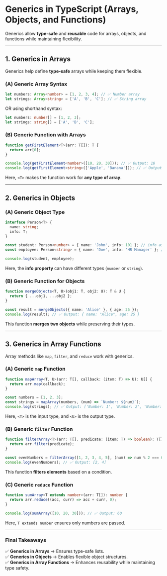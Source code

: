 # **Generics in TypeScript (Arrays, Objects, and Functions)**

Generics allow **type-safe** and **reusable** code for arrays, objects, and functions while maintaining flexibility.

---

## **1. Generics in Arrays**

Generics help define **type-safe** arrays while keeping them flexible.

### **(A) Generic Array Syntax**

```typescript
let numbers: Array<number> = [1, 2, 3, 4]; // ✅ Number array
let strings: Array<string> = ['A', 'B', 'C']; // ✅ String array
```

OR using shorthand syntax:

```typescript
let numbers: number[] = [1, 2, 3];
let strings: string[] = ['A', 'B', 'C'];
```

### **(B) Generic Function with Arrays**

```typescript
function getFirstElement<T>(arr: T[]): T {
  return arr[0];
}

console.log(getFirstElement<number>([10, 20, 30])); // ✅ Output: 10
console.log(getFirstElement<string>(['Apple', 'Banana'])); // ✅ Output: "Apple"
```

Here, `<T>` makes the function work for **any type of array**.

---

## **2. Generics in Objects**

### **(A) Generic Object Type**

```typescript
interface Person<T> {
  name: string;
  info: T;
}

const student: Person<number> = { name: 'John', info: 101 }; // info as number
const employee: Person<string> = { name: 'Doe', info: 'HR Manager' }; // info as string

console.log(student, employee);
```

Here, the **info property** can have different types (`number` or `string`).

### **(B) Generic Function for Objects**

```typescript
function mergeObjects<T, U>(obj1: T, obj2: U): T & U {
  return { ...obj1, ...obj2 };
}

const result = mergeObjects({ name: 'Alice' }, { age: 25 });
console.log(result); // ✅ Output: { name: "Alice", age: 25 }
```

This function **merges two objects** while preserving their types.

---

## **3. Generics in Array Functions**

Array methods like `map`, `filter`, and `reduce` work with generics.

### **(A) Generic `map` Function**

```typescript
function mapArray<T, U>(arr: T[], callback: (item: T) => U): U[] {
  return arr.map(callback);
}

const numbers = [1, 2, 3];
const strings = mapArray(numbers, (num) => `Number: ${num}`);
console.log(strings); // ✅ Output: ['Number: 1', 'Number: 2', 'Number: 3']
```

Here, `<T>` is the input type, and `<U>` is the output type.

### **(B) Generic `filter` Function**

```typescript
function filterArray<T>(arr: T[], predicate: (item: T) => boolean): T[] {
  return arr.filter(predicate);
}

const evenNumbers = filterArray([1, 2, 3, 4, 5], (num) => num % 2 === 0);
console.log(evenNumbers); // ✅ Output: [2, 4]
```

This function **filters elements** based on a condition.

### **(C) Generic `reduce` Function**

```typescript
function sumArray<T extends number>(arr: T[]): number {
  return arr.reduce((acc, curr) => acc + curr, 0);
}

console.log(sumArray([10, 20, 30])); // ✅ Output: 60
```

Here, `T extends number` ensures only numbers are passed.

---

### **Final Takeaways**

✅ **Generics in Arrays** → Ensures type-safe lists.  
✅ **Generics in Objects** → Enables flexible object structures.  
✅ **Generics in Array Functions** → Enhances reusability while maintaining type safety.
